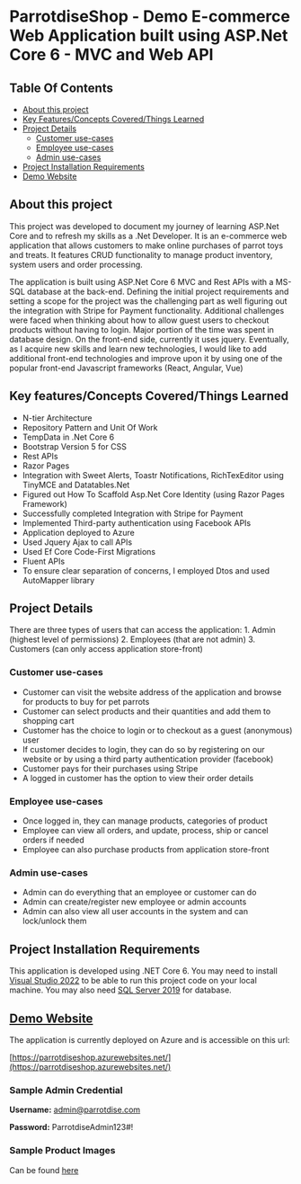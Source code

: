 # ParrotdiseShop - Demo E-commerce Web Application built using ASP.Net Core 6 - MVC and Web API

## Table Of Contents
- [About this project](#about-this-project)
- [Key Features/Concepts Covered/Things Learned](#key-featuresconcepts-coveredthings-learned)
- [Project Details](#project-details)
    - [Customer use-cases](#customer-use-cases)
    - [Employee use-cases](#employee-use-cases)
    - [Admin use-cases](#admin-use-cases)
- [Project Installation Requirements](#project-installation-requirements)
- [Demo Website](#demo-website)

## About this project

This project was developed to document my journey of learning ASP.Net Core and to refresh my skills as a .Net Developer. It is an e-commerce web application that allows customers to make online purchases of parrot toys and treats. It features CRUD functionality to manage product inventory, system users and order processing. 

The application is built using ASP.Net Core 6 MVC and Rest APIs with a MS-SQL database at the back-end. Defining the initial project requirements and setting a scope for the project was the challenging part as well figuring out the integration with Stripe for Payment functionality. Additional challenges were faced when thinking about how to allow guest users to checkout products without having to login. Major portion of the time was spent in database design. 
On the front-end side, currently it uses jquery. Eventually, as I acquire new skills and learn new technologies, I would like to add additional front-end technologies and improve upon it by using one of the popular front-end Javascript frameworks (React, Angular, Vue)

## Key features/Concepts Covered/Things Learned
- N-tier Architecture
- Repository Pattern and Unit Of Work
- TempData in .Net Core 6
- Bootstrap Version 5 for CSS
- Rest APIs
- Razor Pages
- Integration with Sweet Alerts, Toastr Notifications, RichTexEditor using TinyMCE and Datatables.Net
- Figured out How To Scaffold Asp.Net Core Identity (using Razor Pages Framework)
- Successfully completed Integration with Stripe for Payment
- Implemented Third-party authentication using Facebook APIs
- Application deployed to Azure
- Used Jquery Ajax to call APIs
- Used Ef Core Code-First Migrations
- Fluent APIs
- To ensure clear separation of concerns, I employed Dtos and used AutoMapper library

## Project Details
There are three types of users that can access the application:
    1. Admin (highest level of permissions)
    2. Employees (that are not admin)
    3. Customers (can only access application store-front)
      
   ### Customer use-cases
   - Customer can visit the website address of the application and browse for products to buy for pet parrots
   - Customer can select products and their quantities and add them to shopping cart
   - Customer has the choice to login or to checkout as a guest (anonymous) user
   - If customer decides to login, they can do so by registering on our website or by using a third party authentication provider (facebook)
   - Customer pays for their purchases using Stripe
   - A logged in customer has the option to view their order details

  ### Employee use-cases
   - Once logged in, they can manage products, categories of product
   - Employee can view all orders, and update, process, ship or cancel orders if needed
   - Employee can also purchase products from application store-front
 
  ### Admin use-cases
   - Admin can do everything that an employee or customer can do
   - Admin can create/register new employee or admin accounts
   - Admin can also view all user accounts in the system and can lock/unlock them

## Project Installation Requirements
 This application is developed using .NET Core 6. 
 You may need to install [Visual Studio 2022](https://visualstudio.microsoft.com/vs/community/) to be able to run this project code on your local machine. 
 You may also need [SQL Server 2019](https://www.microsoft.com/en-us/evalcenter/evaluate-sql-server-2019) for database.

 ## [Demo Website](https://parrotdiseshop.azurewebsites.net/)
 The application is currently deployed on Azure and is accessible on this url:
 
 [https://parrotdiseshop.azurewebsites.net/](https://parrotdiseshop.azurewebsites.net/)

   ### Sample Admin Credential

  **Username:** admin@parrotdise.com
 
  **Password:** ParrotdiseAdmin123#!

  ### Sample Product Images
   Can be found [here](https://github.com/sairars/ParrotdiseShop/tree/main/Product%20Images)


